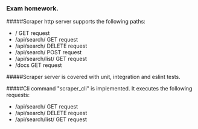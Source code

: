 ### Exam homework.

#####Scraper http server supports the following paths:
- / GET request
- /api/search/ GET request
- /api/search/ DELETE request
- /api/search/ POST request
- /api/search/list/ GET request
- /docs GET request

#####Scraper server is covered with unit, integration and eslint tests.

#####Cli command "scraper_cli" is implemented.
It executes the following requests:
- /api/search/ GET request
- /api/search/ DELETE request
- /api/search/list/ GET request
